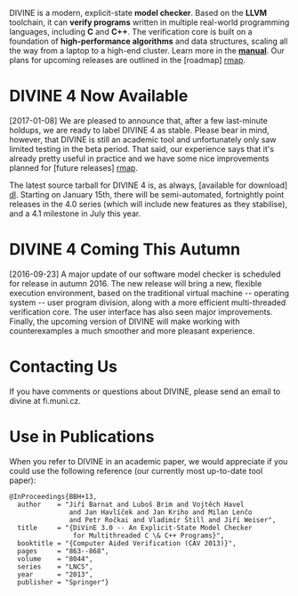 DIVINE is a modern, explicit-state **model checker**. Based on the **LLVM**
toolchain, it can **verify programs** written in multiple real-world
programming languages, including **C** and **C++**.  The verification core is
built on a foundation of **high­-per­for­mance algorithms** and data
structures, scaling all the way from a laptop to a high-end cluster.  Learn
more in the **[manual](manual.html)**. Our plans for upcoming releases are
outlined in the [roadmap] [rmap].

DIVINE 4 Now Available
======================

[2017-01-08] We are pleased to announce that, after a few last-minute holdups,
we are ready to label DIVINE 4 as stable. Please bear in mind, however, that
DIVINE is still an academic tool and unfortunately only saw limited testing in
the beta period. That said, our experience says that it's already pretty useful
in practice and we have some nice improvements planned for [future releases]
[rmap].

The latest source tarball for DIVINE 4 is, as always, [available for download]
[dl]. Starting on January 15th, there will be semi-automated, fortnightly point
releases in the 4.0 series (which will include new features as they stabilise),
and a 4.1 milestone in July this year.

[rmap]: roadmap.html
[dl]: download.html

DIVINE 4 Coming This Autumn
===========================

[2016-09-23] A major update of our software model checker is scheduled for
release in autumn 2016. The new release will bring a new, flexible execution
environment, based on the traditional virtual machine -- operating system -- user
pro­gram division, along with a more efficient multi-threaded verification core.
The user interface has also seen major improvements. Finally, the upcoming
version of DIVINE will make working with counterexamples a much smoother and
more pleasant experience.

Contacting Us
=============

If you have comments or questions about DIVINE, please send an email to divine
at fi.muni.cz.

Use in Publications
===================

When you refer to DIVINE in an academic paper, we would appreciate if you could
use the following reference (our currently most up-to-date tool paper):

    @InProceedings{BBH+13,
      author    = "Jiří Barnat and Luboš Brim and Vojtěch Havel
                   and Jan Havlíček and Jan Kriho and Milan Lenčo
                   and Petr Ročkai and Vladimír Štill and Jiří Weiser",
      title     = "{DiVinE 3.0 -- An Explicit-State Model Checker
                    for Multithreaded C \& C++ Programs}",
      booktitle = "{Computer Aided Verification (CAV 2013)}",
      pages     = "863--868",
      volume    = "8044",
      series    = "LNCS",
      year      = "2013",
      publisher = "Springer"}
